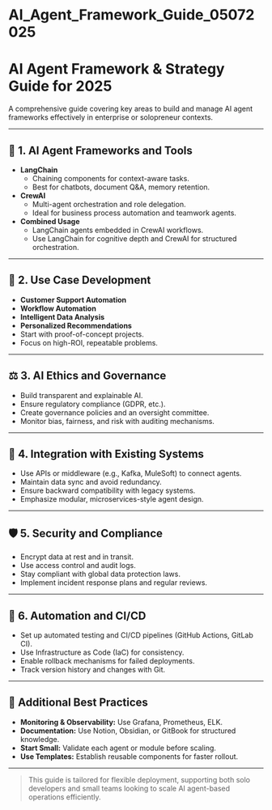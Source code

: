 # AI_Agent_Framework_Guide_05072025

# AI Agent Framework & Strategy Guide for 2025

A comprehensive guide covering key areas to build and manage AI agent frameworks effectively in enterprise or solopreneur contexts.

---

## 🧠 1. AI Agent Frameworks and Tools

- **LangChain**
    - Chaining components for context-aware tasks.
    - Best for chatbots, document Q&A, memory retention.
- **CrewAI**
    - Multi-agent orchestration and role delegation.
    - Ideal for business process automation and teamwork agents.
- **Combined Usage**
    - LangChain agents embedded in CrewAI workflows.
    - Use LangChain for cognitive depth and CrewAI for structured orchestration.

---

## 🎯 2. Use Case Development

- **Customer Support Automation**
- **Workflow Automation**
- **Intelligent Data Analysis**
- **Personalized Recommendations**
- Start with proof-of-concept projects.
- Focus on high-ROI, repeatable problems.

---

## ⚖️ 3. AI Ethics and Governance

- Build transparent and explainable AI.
- Ensure regulatory compliance (GDPR, etc.).
- Create governance policies and an oversight committee.
- Monitor bias, fairness, and risk with auditing mechanisms.

---

## 🔗 4. Integration with Existing Systems

- Use APIs or middleware (e.g., Kafka, MuleSoft) to connect agents.
- Maintain data sync and avoid redundancy.
- Ensure backward compatibility with legacy systems.
- Emphasize modular, microservices-style agent design.

---

## 🛡️ 5. Security and Compliance

- Encrypt data at rest and in transit.
- Use access control and audit logs.
- Stay compliant with global data protection laws.
- Implement incident response plans and regular reviews.

---

## 🔁 6. Automation and CI/CD

- Set up automated testing and CI/CD pipelines (GitHub Actions, GitLab CI).
- Use Infrastructure as Code (IaC) for consistency.
- Enable rollback mechanisms for failed deployments.
- Track version history and changes with Git.

---

## 🧩 Additional Best Practices

- **Monitoring & Observability:** Use Grafana, Prometheus, ELK.
- **Documentation:** Use Notion, Obsidian, or GitBook for structured knowledge.
- **Start Small:** Validate each agent or module before scaling.
- **Use Templates:** Establish reusable components for faster rollout.

---

> This guide is tailored for flexible deployment, supporting both solo developers and small teams looking to scale AI agent-based operations efficiently.
>